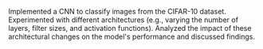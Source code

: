 Implemented a CNN to classify images from the CIFAR-10 dataset. Experimented with different architectures (e.g., varying the number of layers, filter sizes, and activation functions). Analyzed the impact of these architectural changes on the model's performance and discussed findings.


